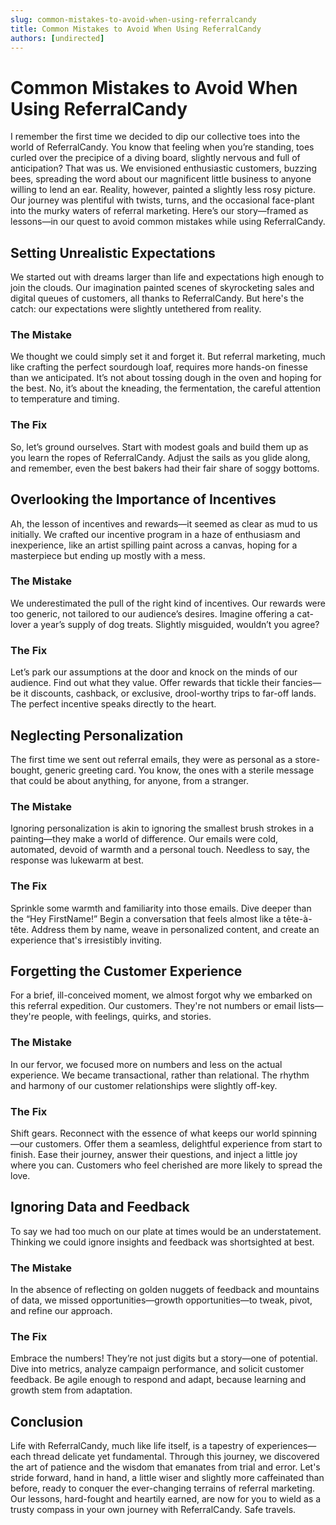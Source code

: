 ```yaml
---
slug: common-mistakes-to-avoid-when-using-referralcandy
title: Common Mistakes to Avoid When Using ReferralCandy
authors: [undirected]
---
```



# Common Mistakes to Avoid When Using ReferralCandy

I remember the first time we decided to dip our collective toes into the world of ReferralCandy. You know that feeling when you’re standing, toes curled over the precipice of a diving board, slightly nervous and full of anticipation? That was us. We envisioned enthusiastic customers, buzzing bees, spreading the word about our magnificent little business to anyone willing to lend an ear. Reality, however, painted a slightly less rosy picture. Our journey was plentiful with twists, turns, and the occasional face-plant into the murky waters of referral marketing. Here’s our story—framed as lessons—in our quest to avoid common mistakes while using ReferralCandy.

## Setting Unrealistic Expectations

We started out with dreams larger than life and expectations high enough to join the clouds. Our imagination painted scenes of skyrocketing sales and digital queues of customers, all thanks to ReferralCandy. But here's the catch: our expectations were slightly untethered from reality.

### The Mistake
We thought we could simply set it and forget it. But referral marketing, much like crafting the perfect sourdough loaf, requires more hands-on finesse than we anticipated. It’s not about tossing dough in the oven and hoping for the best. No, it’s about the kneading, the fermentation, the careful attention to temperature and timing.

### The Fix
So, let’s ground ourselves. Start with modest goals and build them up as you learn the ropes of ReferralCandy. Adjust the sails as you glide along, and remember, even the best bakers had their fair share of soggy bottoms.

## Overlooking the Importance of Incentives

Ah, the lesson of incentives and rewards—it seemed as clear as mud to us initially. We crafted our incentive program in a haze of enthusiasm and inexperience, like an artist spilling paint across a canvas, hoping for a masterpiece but ending up mostly with a mess.

### The Mistake
We underestimated the pull of the right kind of incentives. Our rewards were too generic, not tailored to our audience’s desires. Imagine offering a cat-lover a year’s supply of dog treats. Slightly misguided, wouldn’t you agree?

### The Fix
Let’s park our assumptions at the door and knock on the minds of our audience. Find out what they value. Offer rewards that tickle their fancies—be it discounts, cashback, or exclusive, drool-worthy trips to far-off lands. The perfect incentive speaks directly to the heart.

## Neglecting Personalization

The first time we sent out referral emails, they were as personal as a store-bought, generic greeting card. You know, the ones with a sterile message that could be about anything, for anyone, from a stranger.

### The Mistake
Ignoring personalization is akin to ignoring the smallest brush strokes in a painting—they make a world of difference. Our emails were cold, automated, devoid of warmth and a personal touch. Needless to say, the response was lukewarm at best.

### The Fix
Sprinkle some warmth and familiarity into those emails. Dive deeper than the “Hey FirstName!” Begin a conversation that feels almost like a tête-à-tête. Address them by name, weave in personalized content, and create an experience that's irresistibly inviting.

## Forgetting the Customer Experience

For a brief, ill-conceived moment, we almost forgot why we embarked on this referral expedition. Our customers. They're not numbers or email lists—they're people, with feelings, quirks, and stories.

### The Mistake
In our fervor, we focused more on numbers and less on the actual experience. We became transactional, rather than relational. The rhythm and harmony of our customer relationships were slightly off-key.

### The Fix
Shift gears. Reconnect with the essence of what keeps our world spinning—our customers. Offer them a seamless, delightful experience from start to finish. Ease their journey, answer their questions, and inject a little joy where you can. Customers who feel cherished are more likely to spread the love.

## Ignoring Data and Feedback

To say we had too much on our plate at times would be an understatement. Thinking we could ignore insights and feedback was shortsighted at best.

### The Mistake
In the absence of reflecting on golden nuggets of feedback and mountains of data, we missed opportunities—growth opportunities—to tweak, pivot, and refine our approach.

### The Fix
Embrace the numbers! They’re not just digits but a story—one of potential. Dive into metrics, analyze campaign performance, and solicit customer feedback. Be agile enough to respond and adapt, because learning and growth stem from adaptation.

## Conclusion

Life with ReferralCandy, much like life itself, is a tapestry of experiences—each thread delicate yet fundamental. Through this journey, we discovered the art of patience and the wisdom that emanates from trial and error. Let's stride forward, hand in hand, a little wiser and slightly more caffeinated than before, ready to conquer the ever-changing terrains of referral marketing. Our lessons, hard-fought and heartily earned, are now for you to wield as a trusty compass in your own journey with ReferralCandy. Safe travels.